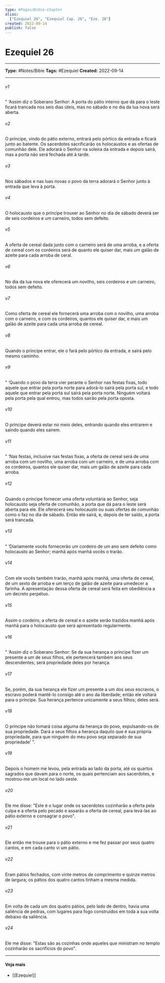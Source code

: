 ```yaml
---
type: #Pages/Bible-Chapter
alias:
  ["Ezequiel 26", "Ezequiel Cap. 26", "Eze. 26"]
created: 2022-09-14
publish: false
---
```


# Ezequiel 26

---

**Type:** #Notes/Bible
**Tags:** #Ezequiel
**Created:** 2022-09-14

---

###### v1
" ‘Assim diz o Soberano Senhor: A porta do pátio interno que dá para o leste ficará trancada nos seis dias úteis, mas no sábado e no dia da lua nova será aberta.
###### v2
O príncipe, vindo do pátio externo, entrará pelo pórtico da entrada e ficará junto ao batente. Os sacerdotes sacrificarão os holocaustos e as ofertas de comunhão dele. Ele adorará o Senhor na soleira da entrada e depois sairá, mas a porta não será fechada até à tarde.
###### v3
Nos sábados e nas luas novas o povo da terra adorará o Senhor junto à entrada que leva à porta.
###### v4
O holocausto que o príncipe trouxer ao Senhor no dia de sábado deverá ser de seis cordeiros e um carneiro, todos sem defeito.
###### v5
A oferta de cereal dada junto com o carneiro será de uma arroba, e a oferta de cereal com os cordeiros será de quanto ele quiser dar, mais um galão de azeite para cada arroba de ceral.
###### v6
No dia da lua nova ele oferecerá um novilho, seis cordeiros e um carneiro, todos sem defeito.
###### v7
Como oferta de cereal ele fornecerá uma arroba com o novilho, uma arroba com o carneiro, e com os cordeiros, quantos ele quiser dar, e mais um galão de azeite para cada uma arroba de cereal.
###### v8
Quando o príncipe entrar, ele o fará pelo pórtico da entrada, e sairá pelo mesmo caminho.
###### v9
" ‘Quando o povo da terra vier perante o Senhor nas festas fixas, todo aquele que entrar pela porta norte para adorá-lo sairá pela porta sul, e todo aquele que entrar pela porta sul sairá pela porta norte. Ninguém voltará pela porta pela qual entrou, mas todos sairão pela porta oposta.
###### v10
O príncipe deverá estar no meio deles, entrando quando eles entrarem e saindo quando eles saírem.
###### v11
" ‘Nas festas, inclusive nas festas fixas, a oferta de cereal será de uma arroba com um novilho, uma arroba com um carneiro, e de uma arroba com os cordeiros, quantos ele quiser dar, mais um galão de azeite para cada arroba.
###### v12
Quando o príncipe fornecer uma oferta voluntária ao Senhor, seja holocausto seja oferta de comunhão, a porta que dá para o leste será aberta para ele. Ele oferecerá seu holocausto ou suas ofertas de comunhão como o faz no dia de sábado. Então ele sairá, e, depois de ter saído, a porta será trancada.
###### v13
" ‘Diariamente vocês fornecerão um cordeiro de um ano sem defeito como holocausto ao Senhor; manhã após manhã vocês o trarão.
###### v14
Com ele vocês também trarão, manhã após manhã, uma oferta de cereal, de um sexto de arroba e um terço de galão de azeite para umedecer a farinha. A apresentação dessa oferta de cereal será feita em obediência a um decreto perpétuo.
###### v15
Assim o cordeiro, a oferta de cereal e o azeite serão trazidos manhã após manhã para o holocausto que será apresentado regularmente.
###### v16
" ‘Assim diz o Soberano Senhor: Se da sua herança o príncipe fizer um presente a um de seus filhos, ele pertencerá também aos seus descendentes; será propriedade deles por herança.
###### v17
Se, porém, da sua herança ele fizer um presente a um dos seus escravos, o escravo poderá mantê-lo consigo até o ano da liberdade; então ele voltará para o príncipe. Sua herança pertence unicamente a seus filhos; deles será.
###### v18
O príncipe não tomará coisa alguma da herança do povo, expulsando-os de sua propriedade. Dará a seus filhos a herança daquilo que é sua própria propriedade, para que ninguém do meu povo seja separado de sua propriedade’ ".
###### v19
Depois o homem me levou, pela entrada ao lado da porta, até os quartos sagrados que davam para o norte, os quais pertenciam aos sacerdotes, e mostrou-me um local no lado oeste.
###### v20
Ele me disse: "Este é o lugar onde os sacerdotes cozinharão a oferta pela culpa e a oferta pelo pecado e assarão a oferta de cereal, para levá-las ao pátio externo e consagrar o povo".
###### v21
Ele então me trouxe para o pátio externo e me fez passar por seus quatro cantos, e em cada canto vi um pátio.
###### v22
Eram pátios fechados, com vinte metros de comprimento e quinze metros de largura; os pátios dos quatro cantos tinham a mesma medida.
###### v23
Em volta de cada um dos quatro pátios, pelo lado de dentro, havia uma saliência de pedras, com lugares para fogo construídos em toda a sua volta debaixo da saliência.
###### v24
Ele me disse: "Estas são as cozinhas onde aqueles que ministram no templo cozinharão os sacrifícios do povo".


---

#### Veja mais

- [[Ezequiel]]

